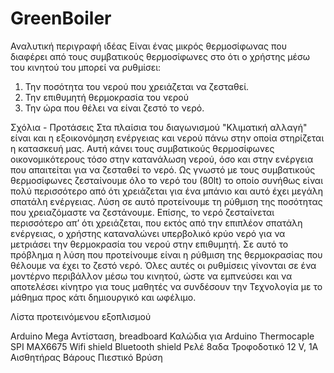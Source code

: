 # GreenBoiler
Αναλυτική περιγραφή ιδέας
Είναι ένας μικρός θερμοσίφωνας που διαφέρει από τους συμβατικούς θερμοσίφωνες στο ότι ο χρήστης μέσω του κινητού του μπορεί να ρυθμίσει:
1.	Την ποσότητα του νερού που χρειάζεται να ζεσταθεί.
2.	Την επιθυμητή θερμοκρασία του νερού
3.	Την ώρα που θέλει να είναι ζεστό το νερό.

Σχόλια - Προτάσεις
Στα πλαίσια του διαγωνισμού "Κλιματική αλλαγή" είναι και η εξοικονόμηση ενέργειας και νερού πάνω στην οποία στηρίζεται η κατασκευή μας. Αυτή κάνει τους συμβατικούς θερμοσίφωνες οικονομικότερους τόσο στην κατανάλωση νερού, όσο και στην ενέργεια που απαιτείται για να ζεσταθεί το νερό. Ως γνωστό με τους συμβατικούς θερμοσίφωνες ζεσταίνουμε όλο το νερό του (80lt) το οποίο συνήθως είναι πολύ περισσότερο από ότι χρειάζεται για ένα μπάνιο και αυτό έχει μεγάλη σπατάλη ενέργειας. Λύση σε αυτό προτείνουμε τη ρύθμιση της ποσότητας που χρειαζόμαστε να ζεστάνουμε. Επίσης, το νερό ζεσταίνεται περισσότερο απ’ ότι χρειάζεται, που εκτός από την επιπλέον σπατάλη ενέργειας, ο χρήστης καταναλώνει υπερβολικό κρύο νερό για να μετριάσει την θερμοκρασία του νερού στην επιθυμητή. Σε αυτό το πρόβλημα η λύση που προτείνουμε είναι η ρύθμιση της θερμοκρασίας που θέλουμε να έχει το ζεστό νερό. Όλες αυτές οι ρυθμίσεις γίνονται σε ένα μοντέρνο περιβάλλον μέσω του κινητού, ώστε να εμπνεύσει και να αποτελέσει κίνητρο για τους μαθητές να συνδέσουν την Τεχνολογία με το μάθημα προς κάτι δημιουργικό και ωφέλιμο.

Λίστα προτεινόμενου εξοπλισμού

Arduino Mega
Αντίσταση,
breadboard
Καλώδια για Arduino
Thermocaple SPI MAX6675
Wifi shield
Bluetooth shield
Ρελέ 8αδα
Τροφοδοτικό 12 V, 1Α
Αισθητήρας Βάρους
Πιεστικό
Βρύση
